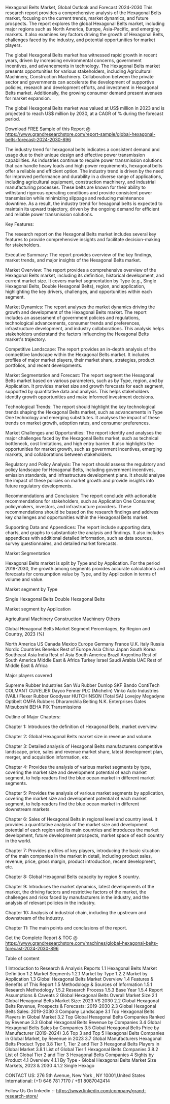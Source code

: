 Hexagonal Belts Market, Global Outlook and Forecast 2024-2030
This research report provides a comprehensive analysis of the Hexagonal Belts market, focusing on the current trends, market dynamics, and future prospects. The report explores the global Hexagonal Belts market, including major regions such as North America, Europe, Asia-Pacific, and emerging markets. It also examines key factors driving the growth of Hexagonal Belts, challenges faced by the industry, and potential opportunities for market players.

The global Hexagonal Belts market has witnessed rapid growth in recent years, driven by increasing environmental concerns, government incentives, and advancements in technology. The Hexagonal Belts market presents opportunities for various stakeholders, including Agricultural Machinery, Construction Machinery. Collaboration between the private sector and governments can accelerate the development of supportive policies, research and development efforts, and investment in Hexagonal Belts market. Additionally, the growing consumer demand present avenues for market expansion.

The global Hexagonal Belts market was valued at US$ million in 2023 and is projected to reach US$ million by 2030, at a CAGR of % during the forecast period.

Download FREE Sample of this Report @ https://www.grandresearchstore.com/report-sample/global-hexagonal-belts-forecast-2024-2030-896


The industry trend for hexagonal belts indicates a consistent demand and usage due to their unique design and effective power transmission capabilities. As industries continue to require power transmission solutions that can handle heavy loads and high power requirements, hexagonal belts offer a reliable and efficient option. The industry trend is driven by the need for improved performance and durability in a diverse range of applications, including agricultural equipment, construction machinery, and industrial manufacturing processes. These belts are known for their ability to withstand rigorous operating conditions and provide consistent power transmission while minimizing slippage and reducing maintenance downtime. As a result, the industry trend for hexagonal belts is expected to maintain its upward trajectory, driven by the ongoing demand for efficient and reliable power transmission solutions.

Key Features:

The research report on the Hexagonal Belts market includes several key features to provide comprehensive insights and facilitate decision-making for stakeholders.

Executive Summary: The report provides overview of the key findings, market trends, and major insights of the Hexagonal Belts market.

Market Overview: The report provides a comprehensive overview of the Hexagonal Belts market, including its definition, historical development, and current market size. It covers market segmentation by Type (e.g., Single Hexagonal Belts, Double Hexagonal Belts), region, and application, highlighting the key drivers, challenges, and opportunities within each segment.

Market Dynamics: The report analyses the market dynamics driving the growth and development of the Hexagonal Belts market. The report includes an assessment of government policies and regulations, technological advancements, consumer trends and preferences, infrastructure development, and industry collaborations. This analysis helps stakeholders understand the factors influencing the Hexagonal Belts market's trajectory.

Competitive Landscape: The report provides an in-depth analysis of the competitive landscape within the Hexagonal Belts market. It includes profiles of major market players, their market share, strategies, product portfolios, and recent developments.

Market Segmentation and Forecast: The report segment the Hexagonal Belts market based on various parameters, such as by Type, region, and by Application. It provides market size and growth forecasts for each segment, supported by quantitative data and analysis. This helps stakeholders identify growth opportunities and make informed investment decisions.

Technological Trends: The report should highlight the key technological trends shaping the Hexagonal Belts market, such as advancements in Type One technology and emerging substitutes. It analyses the impact of these trends on market growth, adoption rates, and consumer preferences.

Market Challenges and Opportunities: The report identify and analyses the major challenges faced by the Hexagonal Belts market, such as technical bottleneck, cost limitations, and high entry barrier. It also highlights the opportunities for market growth, such as government incentives, emerging markets, and collaborations between stakeholders.

Regulatory and Policy Analysis: The report should assess the regulatory and policy landscape for Hexagonal Belts, including government incentives, emission standards, and infrastructure development plans. It should analyse the impact of these policies on market growth and provide insights into future regulatory developments.

Recommendations and Conclusion: The report conclude with actionable recommendations for stakeholders, such as Application One Consumer, policymakers, investors, and infrastructure providers. These recommendations should be based on the research findings and address key challenges and opportunities within the Hexagonal Belts market.

Supporting Data and Appendices: The report include supporting data, charts, and graphs to substantiate the analysis and findings. It also includes appendices with additional detailed information, such as data sources, survey questionnaires, and detailed market forecasts.

Market Segmentation

Hexagonal Belts market is split by Type and by Application. For the period 2019-2030, the growth among segments provides accurate calculations and forecasts for consumption value by Type, and by Application in terms of volume and value.



Market segment by Type



Single Hexagonal Belts
Double Hexagonal Belts


Market segment by Application



Agricultural Machinery
Construction Machinery
Others


Global Hexagonal Belts Market Segment Percentages, By Region and Country, 2023 (%)



North America
US
Canada
Mexico
Europe
Germany
France
U.K.
Italy
Russia
Nordic Countries
Benelux
Rest of Europe
Asia
China
Japan
South Korea
Southeast Asia
India
Rest of Asia
South America
Brazil
Argentina
Rest of South America
Middle East & Africa
Turkey
Israel
Saudi Arabia
UAE
Rest of Middle East & Africa


Major players covered



Supreme Rubber Industries
San Wu Rubber
Dunlop
SKF
Bando
ContiTech
COLMANT CUVELIER
Dayco
Fenner PLC (Michelin)
Vinko Auto Industries (VAIL)
Flexer Rubber
Goodyear
HUTCHINSON (Total SA)
Lovejoy
Megadyne
Optibelt
OMFA Rubbers
Dharamshila Belting
N.K. Enterprises
Gates
Mitsuboshi
BEHA
PIX Transmissions


Outline of Major Chapters:

Chapter 1: Introduces the definition of Hexagonal Belts, market overview.

Chapter 2: Global Hexagonal Belts market size in revenue and volume.

Chapter 3: Detailed analysis of Hexagonal Belts manufacturers competitive landscape, price, sales and revenue market share, latest development plan, merger, and acquisition information, etc.

Chapter 4: Provides the analysis of various market segments by type, covering the market size and development potential of each market segment, to help readers find the blue ocean market in different market segments.

Chapter 5: Provides the analysis of various market segments by application, covering the market size and development potential of each market segment, to help readers find the blue ocean market in different downstream markets.

Chapter 6: Sales of Hexagonal Belts in regional level and country level. It provides a quantitative analysis of the market size and development potential of each region and its main countries and introduces the market development, future development prospects, market space of each country in the world.

Chapter 7: Provides profiles of key players, introducing the basic situation of the main companies in the market in detail, including product sales, revenue, price, gross margin, product introduction, recent development, etc.

Chapter 8: Global Hexagonal Belts capacity by region & country.

Chapter 9: Introduces the market dynamics, latest developments of the market, the driving factors and restrictive factors of the market, the challenges and risks faced by manufacturers in the industry, and the analysis of relevant policies in the industry.

Chapter 10: Analysis of industrial chain, including the upstream and downstream of the industry.

Chapter 11: The main points and conclusions of the report.

Get the Complete Report & TOC @ https://www.grandresearchstore.com/machines/global-hexagonal-belts-forecast-2024-2030-896

Table of content

1 Introduction to Research & Analysis Reports
1.1 Hexagonal Belts Market Definition
1.2 Market Segments
1.2.1 Market by Type
1.2.2 Market by Application
1.3 Global Hexagonal Belts Market Overview
1.4 Features & Benefits of This Report
1.5 Methodology & Sources of Information
1.5.1 Research Methodology
1.5.2 Research Process
1.5.3 Base Year
1.5.4 Report Assumptions & Caveats
2 Global Hexagonal Belts Overall Market Size
2.1 Global Hexagonal Belts Market Size: 2023 VS 2030
2.2 Global Hexagonal Belts Revenue, Prospects & Forecasts: 2019-2030
2.3 Global Hexagonal Belts Sales: 2019-2030
3 Company Landscape
3.1 Top Hexagonal Belts Players in Global Market
3.2 Top Global Hexagonal Belts Companies Ranked by Revenue
3.3 Global Hexagonal Belts Revenue by Companies
3.4 Global Hexagonal Belts Sales by Companies
3.5 Global Hexagonal Belts Price by Manufacturer (2019-2024)
3.6 Top 3 and Top 5 Hexagonal Belts Companies in Global Market, by Revenue in 2023
3.7 Global Manufacturers Hexagonal Belts Product Type
3.8 Tier 1, Tier 2 and Tier 3 Hexagonal Belts Players in Global Market
3.8.1 List of Global Tier 1 Hexagonal Belts Companies
3.8.2 List of Global Tier 2 and Tier 3 Hexagonal Belts Companies
4 Sights by Product
4.1 Overview
4.1.1 By Type - Global Hexagonal Belts Market Size Markets, 2023 & 2030
4.1.2 Single Hexago

CONTACT US:
276 5th Avenue, New York , NY 10001,United States
International: (+1) 646 781 7170 / +91 8087042414

Follow Us On linkedin :- https://www.linkedin.com/company/grand-research-store/


